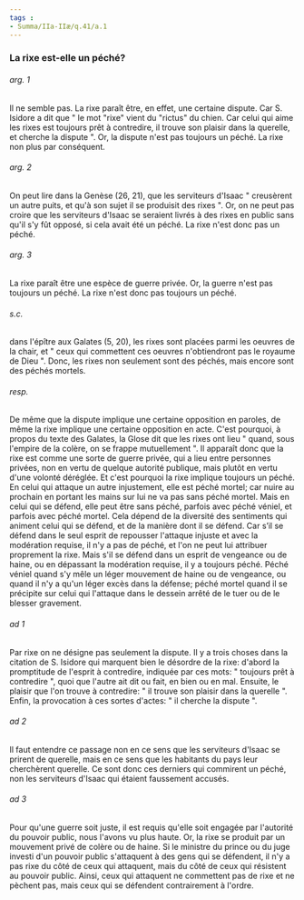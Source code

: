 ```yaml
---
tags : 
- Summa/IIa-IIæ/q.41/a.1
---
```


### La rixe est-elle un péché?

###### arg. 1
Il ne semble pas. La rixe paraît être, en effet, une certaine dispute. Car S. Isidore a dit que " le mot "rixe" vient du "rictus" du chien. Car celui qui aime les rixes est toujours prêt à contredire, il trouve son plaisir dans la querelle, et cherche la dispute ". Or, la dispute n'est pas toujours un péché. La rixe non plus par conséquent. 

###### arg. 2
On peut lire dans la Genèse (26, 21), que les serviteurs d'Isaac " creusèrent un autre puits, et qu'à son sujet il se produisit des rixes ". Or, on ne peut pas croire que les serviteurs d'Isaac se seraient livrés à des rixes en public sans qu'il s'y fût opposé, si cela avait été un péché. La rixe n'est donc pas un péché. 

###### arg. 3
La rixe paraît être une espèce de guerre privée. Or, la guerre n'est pas toujours un péché. La rixe n'est donc pas toujours un péché. 

###### s.c.
dans l'épître aux Galates (5, 20), les rixes sont placées parmi les oeuvres de la chair, et " ceux qui commettent ces oeuvres n'obtiendront pas le royaume de Dieu ". Donc, les rixes non seulement sont des péchés, mais encore sont des péchés mortels. 

###### resp.
De même que la dispute implique une certaine opposition en paroles, de même la rixe implique une certaine opposition en acte. C'est pourquoi, à propos du texte des Galates, la Glose dit que les rixes ont lieu " quand, sous l'empire de la colère, on se frappe mutuellement ". Il apparaît donc que la rixe est comme une sorte de guerre privée, qui a lieu entre personnes privées, non en vertu de quelque autorité publique, mais plutôt en vertu d'une volonté déréglée. Et c'est pourquoi la rixe implique toujours un péché. En celui qui attaque un autre injustement, elle est péché mortel; car nuire au prochain en portant les mains sur lui ne va pas sans péché mortel. Mais en celui qui se défend, elle peut être sans péché, parfois avec péché véniel, et parfois avec péché mortel. Cela dépend de la diversité des sentiments qui animent celui qui se défend, et de la manière dont il se défend. Car s’il se défend dans le seul esprit de repousser l'attaque injuste et avec la modération requise, il n'y a pas de péché, et l'on ne peut lui attribuer proprement la rixe. Mais s'il se défend dans un esprit de vengeance ou de haine, ou en dépassant la modération requise, il y a toujours péché. Péché véniel quand s'y mêle un léger mouvement de haine ou de vengeance, ou quand il n'y a qu'un léger excès dans la défense; péché mortel quand il se précipite sur celui qui l'attaque dans le dessein arrêté de le tuer ou de le blesser gravement. 

###### ad 1
Par rixe on ne désigne pas seulement la dispute. Il y a trois choses dans la citation de S. Isidore qui marquent bien le désordre de la rixe: d'abord la promptitude de l'esprit à contredire, indiquée par ces mots: " toujours prêt à contredire ", quoi que l'autre ait dit ou fait, en bien ou en mal. Ensuite, le plaisir que l'on trouve à contredire: " il trouve son plaisir dans la querelle ". Enfin, la provocation à ces sortes d'actes: " il cherche la dispute ". 

###### ad 2
Il faut entendre ce passage non en ce sens que les serviteurs d'Isaac se prirent de querelle, mais en ce sens que les habitants du pays leur cherchèrent querelle. Ce sont donc ces derniers qui commirent un péché, non les serviteurs d'Isaac qui étaient faussement accusés. 

###### ad 3
Pour qu'une guerre soit juste, il est requis qu'elle soit engagée par l'autorité du pouvoir public, nous l'avons vu plus haute. Or, la rixe se produit par un mouvement privé de colère ou de haine. Si le ministre du prince ou du juge investi d'un pouvoir public s'attaquent à des gens qui se défendent, il n'y a pas rixe du côté de ceux qui attaquent, mais du côté de ceux qui résistent au pouvoir public. Ainsi, ceux qui attaquent ne commettent pas de rixe et ne pèchent pas, mais ceux qui se défendent contrairement à l'ordre. 

